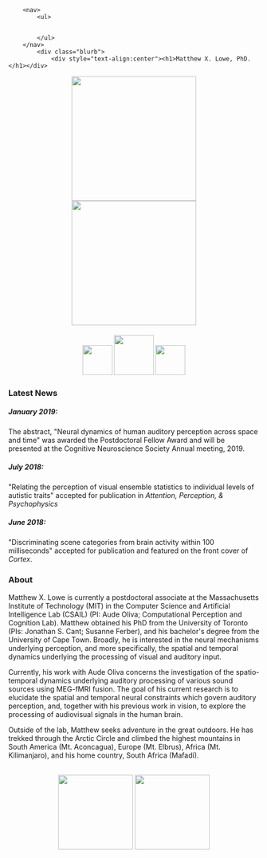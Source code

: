 <html>
	<head>
		<br>
		<br>
		<title>Matthew X. Lowe</title> 
	</head>
	<body>

		<nav>
    		<ul>
        		
        	
    		</ul>
		</nav>
    		<div class="blurb">
        		<div style="text-align:center"><h1>Matthew X. Lowe, PhD.</h1></div>
			
<div style="text-align:center"><img src="https://raw.githubusercontent.com/mxlowe/mxlowe.github.io/master/portrait.png" style='border: 0px solid #f00; margin: 0px; box-shadow: none;' height="250" width="250"></div>

<div style="text-align:center"><img src="https://raw.githubusercontent.com/mxlowe/mxlowe.github.io/master/brain_trans.gif" width="250" height="250"></div>

<div style="text-align:center"><p><h4><a href="https://scholar.google.ca/citations?user=aTRL1HMAAAAJ&hl=en"><img src="https://upload.wikimedia.org/wikipedia/commons/a/a9/Google_Scholar_logo_2015.PNG" style='border: 0px solid #f00; margin: 0px; box-shadow: none;' height="60" width="auto"></a> <a href="https://www.researchgate.net/profile/Matthew_Lowe7"><img src="http://www.readex.eu/wp-content/uploads/2017/05/RG_square_green.png" style='border: 0px solid #f00; margin: 0px; box-shadow: none;' height="80" width="auto"></a> <a href="mailto:mxlowe@mit.edu"><img src="https://upload.wikimedia.org/wikipedia/commons/4/4e/Gmail_Icon.png" style='border: 0px solid #f00; margin: 0px; box-shadow: none;' height="60" width="auto"></a></h4></p></div>
				<h3>Latest News</h3>
		<!-- /blurb --> <h5>January 2019:</h5> The abstract, "Neural dynamics of human auditory perception across space and time" was awarded the Postdoctoral Fellow Award and will be presented at the Cognitive Neuroscience Society Annual meeting, 2019.
		<p><h5>July 2018:</h5> "Relating the perception of visual ensemble statistics to individual levels of autistic traits" accepted for publication in <i>Attention, Perception, & Psychophysics</i>
		<p><h5>June 2018:</h5> "Discriminating scene categories from brain activity within 100 milliseconds" accepted for publication and featured on the front cover of <i>Cortex</i>.	
				<h3>About</h3> 
    		<!-- /blurb -->Matthew X. Lowe is currently a postdoctoral associate at the Massachusetts Institute of Technology (MIT) in the Computer Science and Artificial Intelligence Lab (CSAIL) (PI: Aude Oliva; Computational Perception and Cognition Lab). Matthew obtained his PhD from the University of Toronto (PIs: Jonathan S. Cant; Susanne Ferber), and his bachelor's degree from the University of Cape Town. Broadly, he is interested in the neural mechanisms underlying perception, and more specifically, the spatial and temporal dynamics underlying the processing of visual and auditory input.

<p>Currently, his work with Aude Oliva concerns the investigation of the spatio-temporal dynamics underlying auditory processing of various sound sources using MEG-fMRI fusion. The goal of his current research is to elucidate the spatial and temporal neural constraints which govern auditory perception, and, together with his previous work in vision, to explore the processing of audiovisual signals in the human brain. </p>
		
<p>Outside of the lab, Matthew seeks adventure in the great outdoors. He has trekked through the Arctic Circle and climbed the highest mountains in South America (Mt. Aconcagua), Europe (Mt. Elbrus), Africa (Mt. Kilimanjaro), and his home country, South Africa (Mafadi).</p>

<br>


<div style="text-align:center"><img src="https://raw.githubusercontent.com/mxlowe/mxlowe.github.io/master/mit_logo.png" style='border: 0px solid #f00; margin: 0px; box-shadow: none;' height="150" width="150"> <img src="https://raw.githubusercontent.com/mxlowe/mxlowe.github.io/master/csail_logo.png" style='border: 0px solid #f00; margin: 0px; box-shadow: none;' height="150" width="150"></div>
		<footer> 
		</footer> 

  
